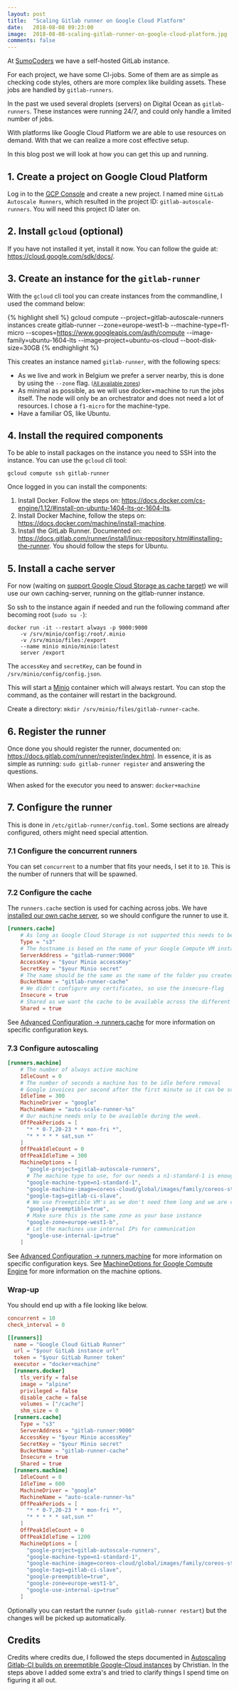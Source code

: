 ```yaml
---
layout: post
title:  "Scaling Gitlab runner on Google Cloud Platform"
date:   2018-08-08 09:23:00
image:  2018-08-08-scaling-gitlab-runner-on-google-cloud-platform.jpg
comments: false
---
```

At [SumoCoders](https://sumocoders.be/) we have a self-hosted GitLab instance.

For each project, we have some CI-jobs. Some of them are as simple as checking 
code styles, others are more complex like building assets. These jobs are 
handled by `gitlab-runners`.

In the past we used several droplets (servers) on Digital Ocean as `gitlab-runners`. 
These instances were running 24/7, and could only handle a limited number of 
jobs.

With platforms like Google Cloud Platform we are able to use resources on demand.
With that we can realize a more cost effective setup.

In this blog post we will look at how you can get this up and running. 

## 1. Create a project on Google Cloud Platform

Log in to the <a href="https://console.cloud.google.com/projectcreate"><abbr title="Google Cloud Platform">GCP</abbr> Console</a> and 
create a new project. I named mine `GitLab Autoscale Runners`, which resulted 
in the project ID: `gitlab-autoscale-runners`. You will need this project ID 
later on.

## 2. Install `gcloud` (optional)

If you have not installed it yet, install it now. You can follow the guide 
at: <https://cloud.google.com/sdk/docs/>.

## 3. Create an instance for the `gitlab-runner`

With the `gcloud` cli tool you can create instances from the commandline, I 
used the command below:

{% highlight shell %}
gcloud compute --project=gitlab-autoscale-runners instances create gitlab-runner
    --zone=europe-west1-b
    --machine-type=f1-micro
    --scopes=https://www.googleapis.com/auth/compute
    --image-family=ubuntu-1604-lts
    --image-project=ubuntu-os-cloud
    --boot-disk-size=30GB
{% endhighlight %}

This creates an instance named `gitlab-runner`, with the following specs:

* As we live and work in Belgium we prefer a server nearby, this is done by using
  the `--zone` flag. <small>([All available zones](https://cloud.google.com/compute/docs/regions-zones/))</small>
* As minimal as possible, as we will use docker+machine to run the jobs itself. 
  The node will only be an orchestrator and does not need  a lot of resources. 
  I chose a `f1-micro` for the machine-type.
* Have a familiar OS, like Ubuntu.

## 4. Install the required components

To be able to install packages on the instance you need to SSH into the instance.
You can use the `gcloud` cli tool:

```shell
gcloud compute ssh gitlab-runner
```

Once logged in you can install the components:

1. Install Docker. Follow the steps on: <https://docs.docker.com/cs-engine/1.12/#install-on-ubuntu-1404-lts-or-1604-lts>.
2. Install Docker Machine, follow the steps on: <https://docs.docker.com/machine/install-machine>.
3. Install the GitLab Runner. Documented on: <https://docs.gitlab.com/runner/install/linux-repository.html#installing-the-runner>. You should follow the steps for Ubuntu.

## 5. Install a cache server

For now (waiting on [support Google Cloud Storage as cache target](https://gitlab.com/gitlab-org/gitlab-runner/issues/1773))
we will use our own caching-server, running on the gitlab-runner instance.

So ssh to the instance again if needed and run the following command after 
becoming root (`sudo su -`):

```shell
docker run -it --restart always -p 9000:9000 
    -v /srv/minio/config:/root/.minio 
    -v /srv/minio/files:/export 
    --name minio minio/minio:latest 
    server /export
```

The `accessKey` and `secretKey`, can be found in `/srv/minio/config/config.json`. 

This will start a [Minio](https://minio.io/) container which will always restart. 
You can stop the command, as the container will restart in the background.

Create a directory: `mkdir /srv/minio/files/gitlab-runner-cache`.

## 6. Register the runner

Once done you should register the runner, documented on: 
<https://docs.gitlab.com/runner/register/index.html>. In essence, it is as
simple as running: `sudo gitlab-runner register` and answering the questions.

When asked for the executor you need to answer: `docker+machine`

## 7. Configure the runner

This is done in `/etc/gitlab-runner/config.toml`. Some sections are already 
configured, others might need special attention.

### 7.1 Configure the concurrent runners

You can set `concurrent` to a number that fits your needs, I set it to `10`. 
This is the number of runners that will be spawned.

### 7.2 Configure the cache

The `runners.cache` section is used for caching across jobs. We have [installed
our own cache server](#5-install-a-cache-server), so we should configure the runner to use it.

```toml
[runners.cache]
    # As long as Google Cloud Storage is not supported this needs to be s3
    Type = "s3"
    # The hostname is based on the name of your Google Compute VM instance
    ServerAddress = "gitlab-runner:9000"
    AccessKey = "$your Minio accessKey"
    SecretKey = "$your Minio secret"
    # The name should be the same as the name of the folder you created in step 5
    BucketName = "gitlab-runner-cache"
    # We didn't configure any certificates, so use the insecure-flag
    Insecure = true
    # Shared as we want the cache to be available across the different runners
    Shared = true
```

See [Advanced Configuration → runners.cache](https://docs.gitlab.com/runner/configuration/advanced-configuration.html#the-runners-cache-section) 
for more information on specific configuration keys.

### 7.3 Configure autoscaling

```toml
[runners.machine]
    # The number of always active machine
    IdleCount = 0
    # The number of seconds a machine has to be idle before removal
    # Google invoices per second after the first minute so it can be something low.
    IdleTime = 300
    MachineDriver = "google"
    MachineName = "auto-scale-runner-%s"
    # Our machine needs only to be available during the week.
    OffPeakPeriods = [
      "* * 0-7,20-23 * * mon-fri *",
      "* * * * * sat,sun *"
    ]
    OffPeakIdleCount = 0
    OffPeakIdleTime = 300
    MachineOptions = [
      "google-project=gitlab-autoscale-runners",
      # The machine type to use, for our needs a n1-standard-1 is enough
      "google-machine-type=n1-standard-1",
      "google-machine-image=coreos-cloud/global/images/family/coreos-stable",
      "google-tags=gitlab-ci-slave",
      # We use Preemptible VM's as we don't need them long and we are cheapo's
      "google-preemptible=true",
      # Make sure this is the same zone as your base instance
      "google-zone=europe-west1-b",
      # Let the machines use internal IPs for communication
      "google-use-internal-ip=true"
    ]
```

See [Advanced Configuration → runners.machine](https://docs.gitlab.com/runner/configuration/advanced-configuration.html#the-runners-machine-section) 
for more information on specific configuration keys. See [MachineOptions for Google Compute Engine](https://docs.docker.com/machine/drivers/gce/#options) 
for more information on the machine options. 


### Wrap-up

You should end up with a file looking like below.

```toml
concurrent = 10
check_interval = 0

[[runners]]
  name = "Google Cloud GitLab Runner"
  url = "$your GitLab instance url"
  token = "$your GitLab Runner token"
  executor = "docker+machine"
  [runners.docker]
    tls_verify = false
    image = "alpine"
    privileged = false
    disable_cache = false
    volumes = ["/cache"]
    shm_size = 0
  [runners.cache]
    Type = "s3"
    ServerAddress = "gitlab-runner:9000"
    AccessKey = "$your Minio accessKey"
    SecretKey = "$your Minio secret"
    BucketName = "gitlab-runner-cache"
    Insecure = true
    Shared = true
  [runners.machine]
    IdleCount = 0
    IdleTime = 600
    MachineDriver = "google"
    MachineName = "auto-scale-runner-%s"
    OffPeakPeriods = [
      "* * 0-7,20-23 * * mon-fri *",
      "* * * * * sat,sun *"
    ]
    OffPeakIdleCount = 0
    OffPeakIdleTime = 1200
    MachineOptions = [
      "google-project=gitlab-autoscale-runners",
      "google-machine-type=n1-standard-1",
      "google-machine-image=coreos-cloud/global/images/family/coreos-stable",
      "google-tags=gitlab-ci-slave",
      "google-preemptible=true",
      "google-zone=europe-west1-b",
      "google-use-internal-ip=true"
    ]
```

Optionally you can restart the runner (`sudo gitlab-runner restart`) but the 
changes will be picked up automatically.


## Credits

Credits where credits due, I followed the steps documented in 
[Autoscaling Gitlab-CI builds on preemptible Google-Cloud instances](https://webnugget.de/autoscaling-gitlab-ci-builds-on-preemptible-google-cloud-instances-2) 
by Christian. In the steps above I added some extra's and tried to clarify 
things I spend time on figuring it all out.
